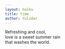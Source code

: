 ```yaml
---
layout: haiku
title: time
author: Yulidar
---
```


Refreshing and cool, <br> 
love is a sweet summer rain <br> 
that washes the world. <br>
